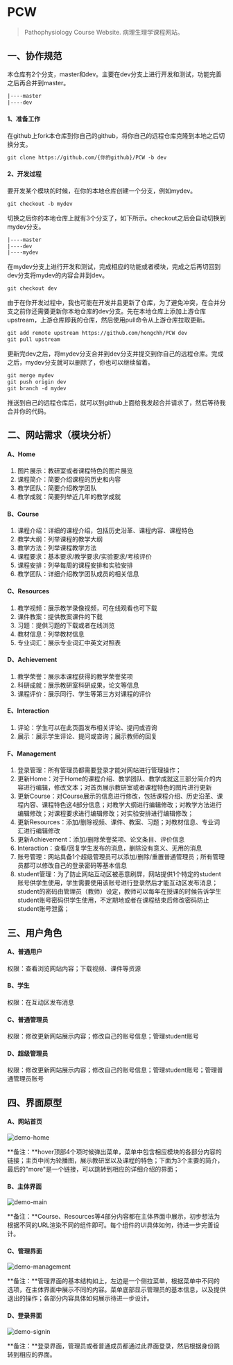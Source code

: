 # PCW
> Pathophysiology Course Website. 病理生理学课程网站。

## 一、协作规范
本仓库有2个分支，master和dev。主要在dev分支上进行开发和测试，功能完善之后再合并到master。
```txt
|----master
|----dev
```
#### 1、准备工作
在github上fork本仓库到你自己的github，将你自己的远程仓库克隆到本地之后切换分支。
```txt
git clone https://github.com/{你的github}/PCW -b dev
```
#### 2、开发过程
要开发某个模块的时候，在你的本地仓库创建一个分支，例如mydev。
```txt
git checkout -b mydev
```
切换之后你的本地仓库上就有3个分支了，如下所示。checkout之后会自动切换到mydev分支。
```txt
|----master
|----dev
|----mydev
```
在mydev分支上进行开发和测试，完成相应的功能或者模块，完成之后再切回到dev分支将mydev的内容合并到dev。
```txt
git checkout dev
```
由于在你开发过程中，我也可能在开发并且更新了仓库，为了避免冲突，在合并分支之前你还需要更新你本地仓库的dev分支。先在本地仓库上添加上游仓库upstream，上游仓库即我的仓库，然后使用pull命令从上游仓库拉取更新。
```txt
git add remote upstream https://github.com/hongchh/PCW dev
git pull upstream
```
更新完dev之后，将mydev分支合并到dev分支并提交到你自己的远程仓库。完成之后，mydev分支就可以删除了，你也可以继续留着。
```txt
git merge mydev
git push origin dev
git branch -d mydev
```
推送到自己的远程仓库后，就可以到github上面给我发起合并请求了，然后等待我合并你的代码。

## 二、网站需求（模块分析）
#### A、Home
1. 图片展示：教研室或者课程特色的图片展览
2. 课程简介：简要介绍课程的历史和内容
3. 教学团队：简要介绍教学团队
4. 教学成就：简要列举近几年的教学成就

#### B、Course
1. 课程介绍：详细的课程介绍，包括历史沿革、课程内容、课程特色
2. 教学大纲：列举课程的教学大纲
3. 教学方法：列举课程教学方法
4. 课程要求：基本要求/教学要求/实验要求/考核评价
5. 课程安排：列举每周的课程安排和实验安排
6. 教学团队：详细介绍教学团队成员的相关信息

#### C、Resources
1. 教学视频：展示教学录像视频，可在线观看也可下载
2. 课件教案：提供教案课件的下载
3. 习题：提供习题的下载或者在线浏览
4. 教材信息：列举教材信息
5. 专业词汇：展示专业词汇中英文对照表

#### D、Achievement
1. 教学荣誉：展示本课程获得的教学荣誉奖项
2. 科研成就：展示教研室科研成果，论文等信息
3. 课程评价：展示同行、学生等第三方对课程的评价

#### E、Interaction
1. 评论：学生可以在此页面发布相关评论、提问或咨询
2. 展示：展示学生评论、提问或咨询；展示教师的回复

#### F、Management
1. 登录管理：所有管理员都需要登录才能对网站进行管理操作；
2. 更新Home：对于Home的课程介绍、教学团队、教学成就这三部分简介的内容进行编辑，修改文本；对首页展示教研室或者课程特色的图片进行更新
3. 更新Course：对Course展示的信息进行修改，包括课程介绍、历史沿革、课程内容、课程特色这4部分信息；对教学大纲进行编辑修改；对教学方法进行编辑修改；对课程要求进行编辑修改；对实验安排进行编辑修改；
4. 更新Resources：添加/删除视频、课件、教案、习题；对教材信息、专业词汇进行编辑修改
5. 更新Achievement：添加/删除荣誉奖项、论文条目、评价信息
6. Interaction：查看/回复学生发布的消息，删除没有意义、无用的消息
7. 账号管理：网站具备1个超级管理员可以添加/删除/重置普通管理员；所有管理员都可以修改自己的登录密码等基本信息
8. student管理：为了防止网站互动区被恶意刷屏，网站提供1个特定的student账号供学生使用，学生需要使用该账号进行登录然后才能互动区发布消息；student的密码由管理员（教师）设定，教师可以每年在授课的时候告诉学生student账号密码供学生使用，不定期地或者在课程结束后修改密码防止student账号泄露；

## 三、用户角色
#### A、普通用户
权限：查看浏览网站内容；下载视频、课件等资源

#### B、学生
权限：在互动区发布消息

#### C、普通管理员
权限：修改更新网站展示内容；修改自己的账号信息；管理student账号

#### D、超级管理员
权限：修改更新网站展示内容；修改自己的账号信息；管理student账号；管理普通管理员账号

## 四、界面原型
#### A、网站首页
![demo-home](images-for-readme/demo-home.png)

**备注：**hover顶部4个项时候弹出菜单，菜单中包含相应模块的各部分内容的链接；主页中间为轮播图，展示教研室以及课程的特色；下面为3个主要的简介，最后的"more"是一个链接，可以跳转到相应的详细介绍的界面；

#### B、主体界面
![demo-main](images-for-readme/demo-main.png)

**备注：**Course、Resources等4部分内容都在主体界面中展示，初步想法为根据不同的URL渲染不同的组件即可。每个组件的UI具体如何，待进一步完善设计。

#### C、管理界面
![demo-management](images-for-readme/demo-management.png)

**备注：**管理界面的基本结构如上，左边是一个侧拉菜单，根据菜单中不同的选项，在主体界面中展示不同的内容。菜单底部显示管理员的基本信息，以及提供退出的操作；各部分内容具体如何展示待进一步设计。

#### D、登录界面
![demo-signin](images-for-readme/demo-signin.png)

**备注：**登录界面，管理员或者普通成员都通过此界面登录，然后根据身份跳转到相应的界面。
